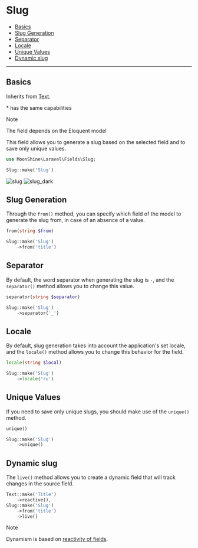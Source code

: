 # Slug

- [Basics](#basics)
- [Slug Generation](#from)
- [Separator](#separator)
- [Locale](#locale)
- [Unique Values](#unique)
- [Dynamic slug](#live)

---

<a name="basics"></a>
## Basics

Inherits from [Text](/docs/{{version}}/fields/text).

\* has the same capabilities

> [!NOTE]
> The field depends on the Eloquent model

This field allows you to generate a slug based on the selected field and to save only unique values.

```php
use MoonShine\Laravel\Fields\Slug;

Slug::make('Slug')
```

![slug](https://raw.githubusercontent.com/moonshine-software/doc/3.x/resources/screenshots/slug.png#light)
![slug_dark](https://raw.githubusercontent.com/moonshine-software/doc/3.x/resources/screenshots/slug_dark.png#dark)

<a name="from"></a>
## Slug Generation

Through the `from()` method, you can specify which field of the model to generate the slug from, in case of an absence of a value.

```php
from(string $from)
```

```php
Slug::make('Slug')
    ->from('title')
```

<a name="separator"></a>
## Separator

By default, the word separator when generating the slug is `-`, and the `separator()` method allows you to change this value.

```php
separator(string $separator)
```

```php
Slug::make('Slug')
    ->separator('_')
```

<a name="locale"></a>
## Locale

By default, slug generation takes into account the application's set locale, and the `locale()` method allows you to change this behavior for the field.

```php
locale(string $local)
```

```php
Slug::make('Slug')
    ->locale('ru')
```

<a name="unique"></a>
## Unique Values

If you need to save only unique slugs, you should make use of the `unique()` method.

```php
unique()
```

```php
Slug::make('Slug')
    ->unique()
```

<a name="live"></a>
## Dynamic slug

The `live()` method allows you to create a dynamic field that will track changes in the source field.

```php
Text::make('Title')
    ->reactive(),
Slug::make('Slug')
    ->from('title')
    ->live()
```

> [!NOTE]
> Dynamism is based on [reactivity of fields](/docs/{{version}}/fields/basic-methods#reactive).

